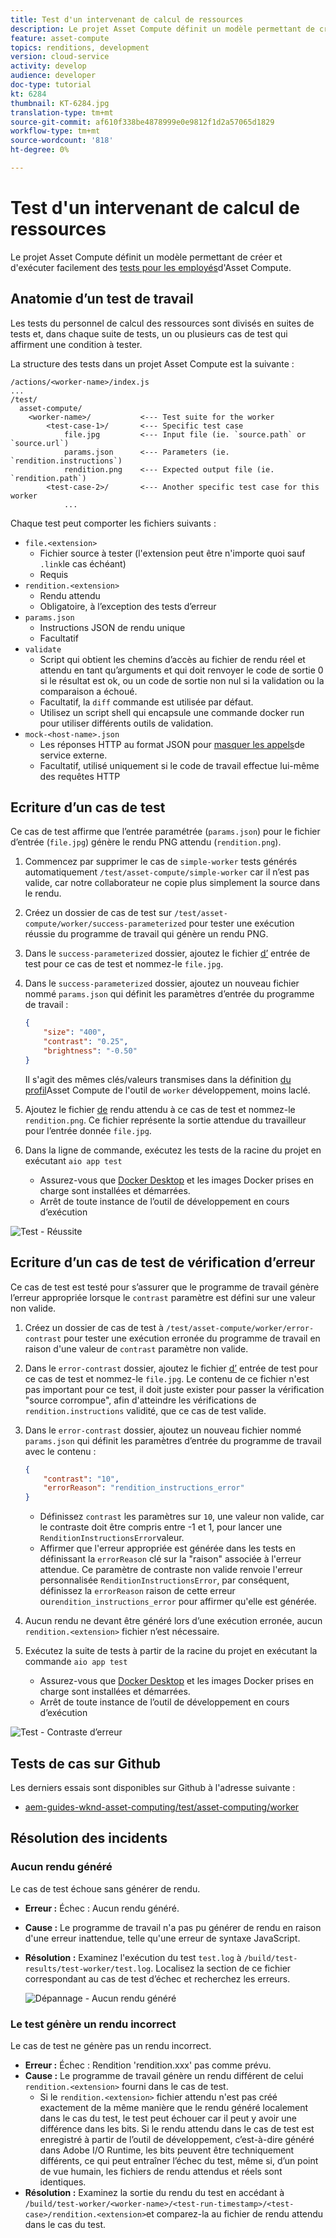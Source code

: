 ```yaml
---
title: Test d'un intervenant de calcul de ressources
description: Le projet Asset Compute définit un modèle permettant de créer et d’exécuter facilement des tests sur les employés d’Asset Compute.
feature: asset-compute
topics: renditions, development
version: cloud-service
activity: develop
audience: developer
doc-type: tutorial
kt: 6284
thumbnail: KT-6284.jpg
translation-type: tm+mt
source-git-commit: af610f338be4878999e0e9812f1d2a57065d1829
workflow-type: tm+mt
source-wordcount: '818'
ht-degree: 0%

---
```



# Test d&#39;un intervenant de calcul de ressources

Le projet Asset Compute définit un modèle permettant de créer et d&#39;exécuter facilement des [tests pour les employés](https://docs.adobe.com/content/help/en/asset-compute/using/extend/test-custom-application.html)d&#39;Asset Compute.

## Anatomie d’un test de travail

Les tests du personnel de calcul des ressources sont divisés en suites de tests et, dans chaque suite de tests, un ou plusieurs cas de test qui affirment une condition à tester.

La structure des tests dans un projet Asset Compute est la suivante :

```
/actions/<worker-name>/index.js
...
/test/
  asset-compute/
    <worker-name>/           <--- Test suite for the worker
        <test-case-1>/       <--- Specific test case 
            file.jpg         <--- Input file (ie. `source.path` or `source.url`)
            params.json      <--- Parameters (ie. `rendition.instructions`)
            rendition.png    <--- Expected output file (ie. `rendition.path`)
        <test-case-2>/       <--- Another specific test case for this worker
            ...
```

Chaque test peut comporter les fichiers suivants :

+ `file.<extension>`
   + Fichier source à tester (l&#39;extension peut être n&#39;importe quoi sauf `.link`le cas échéant)
   + Requis
+ `rendition.<extension>`
   + Rendu attendu
   + Obligatoire, à l’exception des tests d’erreur
+ `params.json`
   + Instructions JSON de rendu unique
   + Facultatif
+ `validate`
   + Script qui obtient les chemins d’accès au fichier de rendu réel et attendu en tant qu’arguments et qui doit renvoyer le code de sortie 0 si le résultat est ok, ou un code de sortie non nul si la validation ou la comparaison a échoué.
   + Facultatif, la `diff` commande est utilisée par défaut.
   + Utilisez un script shell qui encapsule une commande docker run pour utiliser différents outils de validation.
+ `mock-<host-name>.json`
   + Les réponses HTTP au format JSON pour [masquer les appels](https://www.mock-server.com/mock_server/creating_expectations.html)de service externe.
   + Facultatif, utilisé uniquement si le code de travail effectue lui-même des requêtes HTTP

## Ecriture d’un cas de test

Ce cas de test affirme que l’entrée paramétrée (`params.json`) pour le fichier d’entrée (`file.jpg`) génère le rendu PNG attendu (`rendition.png`).

1. Commencez par supprimer le cas de `simple-worker` tests générés automatiquement `/test/asset-compute/simple-worker` car il n’est pas valide, car notre collaborateur ne copie plus simplement la source dans le rendu.
1. Créez un dossier de cas de test sur `/test/asset-compute/worker/success-parameterized` pour tester une exécution réussie du programme de travail qui génère un rendu PNG.
1. Dans le `success-parameterized` dossier, ajoutez le fichier [d’](./assets/test/success-parameterized/file.jpg) entrée de test pour ce cas de test et nommez-le `file.jpg`.
1. Dans le `success-parameterized` dossier, ajoutez un nouveau fichier nommé `params.json` qui définit les paramètres d’entrée du programme de travail :

   ```json
   { 
       "size": "400",
       "contrast": "0.25",
       "brightness": "-0.50"
   }
   ```
   Il s&#39;agit des mêmes clés/valeurs transmises dans la définition [du profil](../develop/development-tool.md)Asset Compute de l&#39;outil de `worker` développement, moins laclé.
1. Ajoutez le fichier [de](./assets/test/success-parameterized/rendition.png) rendu attendu à ce cas de test et nommez-le `rendition.png`. Ce fichier représente la sortie attendue du travailleur pour l’entrée donnée `file.jpg`.
1. Dans la ligne de commande, exécutez les tests de la racine du projet en exécutant `aio app test`
   + Assurez-vous que [Docker Desktop](../set-up/development-environment.md#docker) et les images Docker prises en charge sont installées et démarrées.
   + Arrêt de toute instance de l’outil de développement en cours d’exécution

![Test - Réussite ](./assets/test/success-parameterized/result.png)

## Ecriture d’un cas de test de vérification d’erreur

Ce cas de test est testé pour s’assurer que le programme de travail génère l’erreur appropriée lorsque le `contrast` paramètre est défini sur une valeur non valide.

1. Créez un dossier de cas de test à `/test/asset-compute/worker/error-contrast` pour tester une exécution erronée du programme de travail en raison d&#39;une valeur de `contrast` paramètre non valide.
1. Dans le `error-contrast` dossier, ajoutez le fichier [d’](./assets/test/error-contrast/file.jpg) entrée de test pour ce cas de test et nommez-le `file.jpg`. Le contenu de ce fichier n&#39;est pas important pour ce test, il doit juste exister pour passer la vérification &quot;source corrompue&quot;, afin d&#39;atteindre les vérifications de `rendition.instructions` validité, que ce cas de test valide.
1. Dans le `error-contrast` dossier, ajoutez un nouveau fichier nommé `params.json` qui définit les paramètres d’entrée du programme de travail avec le contenu :

   ```json
   {
       "contrast": "10",
       "errorReason": "rendition_instructions_error"
   }
   ```

   + Définissez `contrast` les paramètres sur `10`, une valeur non valide, car le contraste doit être compris entre -1 et 1, pour lancer une `RenditionInstructionsError`valeur.
   + Affirmer que l&#39;erreur appropriée est générée dans les tests en définissant la `errorReason` clé sur la &quot;raison&quot; associée à l&#39;erreur attendue. Ce paramètre de contraste non valide renvoie l&#39;erreur [](../develop/worker.md#errors)personnalisée `RenditionInstructionsError`, par conséquent, définissez la `errorReason` raison de cette erreur ou`rendition_instructions_error` pour affirmer qu&#39;elle est générée.

1. Aucun rendu ne devant être généré lors d’une exécution erronée, aucun `rendition.<extension>` fichier n’est nécessaire.
1. Exécutez la suite de tests à partir de la racine du projet en exécutant la commande `aio app test`
   + Assurez-vous que [Docker Desktop](../set-up/development-environment.md#docker) et les images Docker prises en charge sont installées et démarrées.
   + Arrêt de toute instance de l’outil de développement en cours d’exécution

![Test - Contraste d’erreur](./assets/test/error-contrast/result.png)

## Tests de cas sur Github

Les derniers essais sont disponibles sur Github à l&#39;adresse suivante :

+ [aem-guides-wknd-asset-computing/test/asset-computing/worker](https://github.com/adobe/aem-guides-wknd-asset-compute/tree/master/test/asset-compute/worker)

## Résolution des incidents

### Aucun rendu généré

Le cas de test échoue sans générer de rendu.

+ __Erreur :__ Échec : Aucun rendu généré.
+ __Cause :__ Le programme de travail n&#39;a pas pu générer de rendu en raison d&#39;une erreur inattendue, telle qu&#39;une erreur de syntaxe JavaScript.
+ __Résolution :__ Examinez l&#39;exécution du test `test.log` à `/build/test-results/test-worker/test.log`. Localisez la section de ce fichier correspondant au cas de test d’échec et recherchez les erreurs.

   ![Dépannage - Aucun rendu généré](./assets/test/troubleshooting__no-rendition-generated.png)

### Le test génère un rendu incorrect

Le cas de test ne génère pas un rendu incorrect.

+ __Erreur :__ Échec : Rendition &#39;rendition.xxx&#39; pas comme prévu.
+ __Cause :__ Le programme de travail génère un rendu différent de celui `rendition.<extension>` fourni dans le cas de test.
   + Si le `rendition.<extension>` fichier attendu n&#39;est pas créé exactement de la même manière que le rendu généré localement dans le cas du test, le test peut échouer car il peut y avoir une différence dans les bits. Si le rendu attendu dans le cas de test est enregistré à partir de l’outil de développement, c’est-à-dire généré dans Adobe I/O Runtime, les bits peuvent être techniquement différents, ce qui peut entraîner l’échec du test, même si, d’un point de vue humain, les fichiers de rendu attendus et réels sont identiques.
+ __Résolution :__ Examinez la sortie du rendu du test en accédant à `/build/test-worker/<worker-name>/<test-run-timestamp>/<test-case>/rendition.<extension>`et comparez-la au fichier de rendu attendu dans le cas du test.
